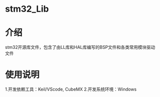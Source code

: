 # stm32_Lib

# 介绍
stm32开源库文件，包含了由LL库和HAL库编写的BSP文件和各类常用模块驱动文件

# 使用说明
1.开发依赖工具：Keil/VScode, CubeMX
2.开发系统环境：Windows

